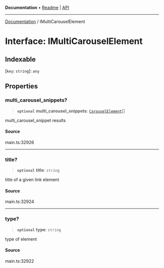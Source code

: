 **Documentation** • [Readme](../README.md) \| [API](../globals.md)

***

[Documentation](../README.md) / IMultiCarouselElement

# Interface: IMultiCarouselElement

## Indexable

 \[`key`: `string`\]: `any`

## Properties

### multi\_carousel\_snippets?

> **`optional`** **multi\_carousel\_snippets**: [`CarouselElement`](../classes/CarouselElement.md)[]

multi_carousel_snippet results

#### Source

main.ts:32926

***

### title?

> **`optional`** **title**: `string`

title of a given link element

#### Source

main.ts:32924

***

### type?

> **`optional`** **type**: `string`

type of element

#### Source

main.ts:32922
